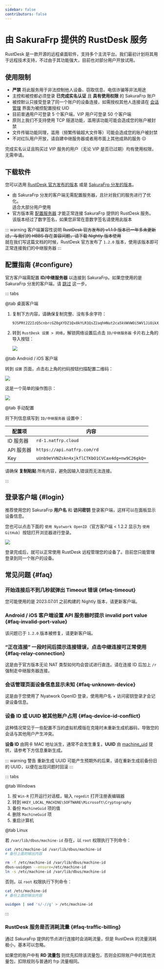 ```yaml
---
sidebar: false
contributors: false
---
```


# 由 SakuraFrp 提供的 RustDesk 服务

RustDesk 是一款开源的远程桌面软件，支持多个主流平台。我们最初计划将其用于远程技术支持，不过由于其功能强大，目前也对部分用户开放试用。

## 使用限制

- **严禁** 将此服务用于非法控制他人设备、窃取信息、电信诈骗等非法用途
- 主控和被控都必须登录 **已完成实名认证** 且 **具有使用权限** 的 SakuraFrp 账户
- 被控默认只接受登录了同一个账户的设备连接，如需授权其他人连接请在 [会话管理](https://www.natfrp.com/remote/rd_session) 界面为被控配置授权 UID
- 目前普通用户可登录 5 个客户端，VIP 用户可登录 50 个客户端
- 原则上我们不支持使用 TCP 隧道功能，滥用该功能可能会造成您的账户被封禁
- 文件传输功能同理，滥用（频繁传输超大文件等）可能会造成您的账户被封禁
- 不对红队用户开放，请自建中继服务器或者用市面上其他成熟的服务 😔

完成实名认证且购买过 VIP 服务的用户（无论 VIP 是否已过期）均有使用权限，无需申请。

## 下载软件

您可以选用 [RustDesk 官方发布的版本](https://github.com/rustdesk/rustdesk/releases/latest) 或是 [SakuraFrp 分发的版本](https://github.com/natfrp/rustdesk/releases/latest)。

- 由 SakuraFrp 分发的客户端无需配置服务器，且针对我们的服务进行了优化。  
  适合大部分用户使用
- 官方版本需 [配置服务器](#configure) 才能正常连接 SakuraFrp 提供的 RustDesk 服务。  
  该版本经过了数字签名，如果您非常在意数字签名请使用此版本

::: warning 客户端兼容性说明
~~RustDesk 官方发布的 v1.1.9 版本已一年多未更新过，与我们的 HBBS 存在兼容问题，请下载 Nightly 版本使用~~  
就在我们写这篇文档的时候，RustDesk 官方发布了 `1.2.0` 版本，使用该版本即可正常连接我们的中继服务器
:::

## 配置指南 {#configure}

官方客户端需配置 **ID/中继服务器** 以连接到 SakuraFrp。如果您使用的是 SakuraFrp 分发的客户端，请 [跳过](#login) 这一步。

::: tabs

@tab 桌面客户端

1. 复制下方内容，请确保复制完整、没有多余字符：
  
   ```base64
   9JSPRt2Z2IzQ5cnbrcGZ0gXYDZ1Qx8kYLR1QsZ2aqhHNut2ca5kVWVWOi5WV1JiOikXZrJCLiQmcv02bj5CcyZGdh5mLpBXYv8iOzBHd0hmI6ISawFmIsIiI6ISehxWZyJCLiQWdvx2YuAncmRXYu5SMtQmciojI0N3boJye
   ```

1. 转到 `RustDesk 设置 > 网络`，解锁网络设置后点击 `ID/中继服务器` 卡片右上角的导入按钮：

   ![](./_images/configure-network-desktop.png)

@tab Android / iOS 客户端

转到 `设置` 页面，点击右上角的扫码按钮扫描配置二维码：

![](./_images/config-qr.png)

这是一个简单的操作图示：

![](./_images/configure-network-android.png)

@tab 手动配置

将下列信息填写到 `ID/中继服务器` 设置中：

| 配置项 | 内容 |
| --- | --- |
| ID 服务器 | `rd-1.natfrp.cloud` |
| API 服务器 | `https://api.natfrp.com/rd` |
| Key | `uUnb9eVVNZskn4xjkflCTKbO1CVCax4dg+nw9C26gkQ=` |

请确保 **复制粘贴** 所有内容，避免因输入错误而无法连接。

:::

## 登录客户端 {#login}

推荐使用您的 SakuraFrp **用户名** 和 **访问密钥** 登录客户端，这样可以在面板显示设备信息。

您也可以点击下面的 `使用 Nyatwork OpenID`（官方客户端 < 1.2.2 显示为 `使用 GitHub`）按钮打开浏览器进行登录。

![](./_images/login.png)

登录完成后，就可以正常使用 RustDesk 远程管理您的设备了。目前您只能管理登录到同一个账户的设备。

## 常见问题 {#faq}

### 开始连接后不到几秒就弹出 Timeout 错误 {#faq-timeout}

您可能使用的是 2023.07.01 之前构建的 Nightly 版本，请更新客户端。

### Android / iOS 客户端设置 API 服务器时提示 invalid port value {#faq-invalid-port-value}

该问题已于 `1.2.0` 版本被修复，请更新客户端。

### “正在连接” 一段时间后提示连接错误，点击中继连接可正常使用 {#faq-relay-connection}

这是由于官方版本无论 NAT 类型如何均会尝试进行直连。请在连接 ID 后加上 `/r` 强制走中继服务器连接。

### 会话管理页面设备信息显示未知 {#faq-unknown-device}

这是由于您使用了 Nyatwork OpenID 登录，使用用户名 + 访问密钥登录才会记录设备信息。

### 设备 ID 或 UUID 被其他账户占用 {#faq-device-id-conflict}

这种情况常见于一些配置不当的虚拟机模版在克隆时未重新生成机器码，导致您的会话与其他用户产生冲突。

**设备 ID** 由网卡 MAC 地址派生，通常不会发生重复。**UUID** 由 [machine_uid](https://docs.rs/machine-uid/latest/machine_uid/) 提供，请参考下方信息重新生成。

::: warning 警告
重新生成 UUID 可能产生预期外的后果，请在重新生成前备份旧的 UUID，以便在出现问题时回滚
:::

::: tabs

@tab Windows

1. 按 `Win-R` 打开运行对话框，输入 `regedit` 打开注册表编辑器
1. 转到 `HKEY_LOCAL_MACHINE\SOFTWARE\Microsoft\Cryptography`
1. 备份 `MachineGuid` 项的值
1. 删除 `MachineGuid` 项
1. 重启计算机

@tab Linux

若 `/var/lib/dbus/machine-id` 存在，以 `root` 权限执行下列命令：

```bash
cat /etc/machine-id /var/lib/dbus/machine-id
# 备份上面的输出内容

rm -f /etc/machine-id /var/lib/dbus/machine-id
dbus-uuidgen --ensure=/etc/machine-id
ln -s /etc/machine-id /var/lib/dbus/machine-id
```

否则，以 `root` 权限执行下列命令：

```bash
cat /etc/machine-id
# 备份上面的输出内容

uuidgen | sed 's/-//g' > /etc/machine-id
```

:::

### RustDesk 服务是否消耗流量 {#faq-traffic-billing}

通过 SakuraFrp 提供的节点进行连接时会消耗流量，但是 RustDesk 的流量消耗极小，基本可以忽略。

如果您的账户中有 **RD 流量包** 则优先扣除该流量包，否则会扣除账户中的其他流量包，扣除规则与普通的 frp 流量相同。
